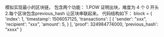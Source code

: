 模拟实现最小的区块链， 包含两个功能：
1.POW 证明出块，难度为 4 个 0 开头
2.每个区块包含previous_hash 让区块串联起来。
代码结构如下：
block = {
'index': 1,
'timestamp': 1506057125,
'transactions': [
    { 'sender': "xxx", 
    'recipient': "xxx", 
    'amount': 5, } ], 
'proof': 324984774000,
'previous_hash': "xxxx"
}